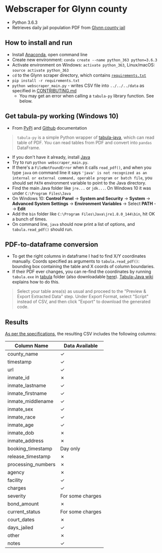 # Webscraper for Glynn county
* Python 3.6.3
* Retrieves daily jail population PDF from [Glynn county jail](http://www.glynncountysheriff.org/)

## How to install and run
* Install [Anaconda](https://www.continuum.io/downloads), open command line
* Create new environment: ```conda create --name python_363 python=3.6.3```
* Activate environment on Windows: ```activate python_363```, Linux/macOS: ```source activate python_363```
* ```cd``` to the Glynn scraper directory, which contains [```requirements.txt```](requirements.txt)
* ```pip install -r requirements.txt```
* ```python webscraper_main.py``` - writes CSV file into ```../../../data``` as specified in [CONTRIBUTING.md](https://github.com/lahoffm/aclu-bail-reform/blob/master/CONTRIBUTING.md)
	* You may get an error when calling a `tabula-py` library function. See below.

## Get tabula-py working (Windows 10)
* From [PyPi](https://pypi.python.org/pypi/tabula-py/1.0.0) and [Github](https://github.com/chezou/tabula-py) documentation
> `tabula-py` is a simple Python wrapper of [tabula-java](https://github.com/tabulapdf/tabula-java), which can read table of PDF.
> You can read tables from PDF and convert into `pandas` DataFrame.
* If you don't have it already, install [Java](https://www.java.com/en/download/manual.jsp)
* Try to run `python webscraper_main.py`.
* If there's a `FileNotFoundError` when it calls `read_pdf()`, and when you type `java` on command line it says
`'java' is not recognized as an internal or external command, operable program or batch file`, you should set `PATH` environment variable to point to the Java directory.
* Find the main Java folder like `jre...` or `jdk...`. On Windows 10 it was under `C:\Program Files\Java`
* On Windows 10: **Control Panel** -> **System and Security** -> **System** -> **Advanced System Settings** -> **Environment Variables** -> Select **PATH** --> **Edit**
* Add the `bin` folder like `C:\Program Files\Java\jre1.8.0_144\bin`, hit OK a bunch of times.
* On command line, `java` should now print a list of options, and `tabula.read_pdf()` should run.

## PDF-to-dataframe conversion
* To get the right columns in dataframe I had to find X/Y coordinates manually. Coords specified as arguments to `tabula.read_pdf()`: bounding box containing the table and X coords of column boundaries.
* If their PDF ever changes, you can re-find the coordinates by running `tabula.exe` in [tabula](tabula) folder (also downloadable [here](http://tabula.technology/)). [Tabula-Java wiki](https://github.com/tabulapdf/tabula-java/wiki/Using-the-command-line-tabula-extractor-tool#grab-coordinates-of-the-table-you-want) explains how to do this.
> Select your table area(s) as usual and proceed to the "Preview & Export Extracted Data" step.
> Under Export Format, select "Script" instead of CSV, and then click "Export" to download the generated code.

## Results
[As per the specifications](https://github.com/lahoffm/aclu-bail-reform/blob/master/CONTRIBUTING.md#csv-columns-in-order), the resulting CSV includes the following columns:

| Column Name       | Data Available
|-------------------|---------------|
| county_name       | ✓ |
| timestamp         | ✓ |
| url               | ✓ |
| inmate_id         | ✗ |
| inmate_lastname   | ✓ |
| inmate_firstname  | ✓ |
| inmate_middlename | ✓ |
| inmate_sex        | ✓ |
| inmate_race       | ✓ |
| inmate_age        | ✓ |
| inmate_dob        | ✗ |
| inmate_address    | ✗ |
| booking_timestamp | Day only |
| release_timestamp | ✗ |
| processing_numbers| ✗ |
| agency            | ✗ |
| facility          | ✓ |
| charges           | ✓ |
| severity          | For some charges |
| bond_amount       | ✗ |
| current_status    | For some charges |
| court_dates       | ✗ |
| days_jailed       | ✓ |
| other             | ✗ |
| notes				| ✓ |

